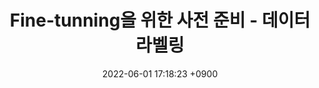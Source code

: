 ---
layout: post
title: Fine-tunning을 위한 사전 준비 - 데이터 라벨링
date: 2022-06-01 17:18:23 +0900
category: Tensorflow
---